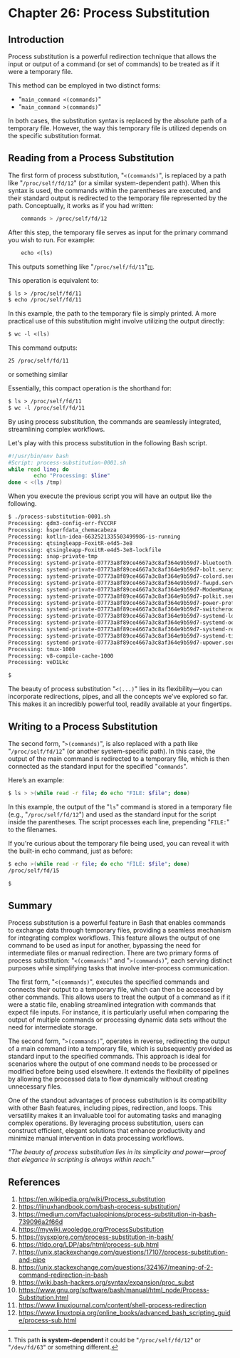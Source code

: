 # Chapter 26: Process Substitution

## Introduction

Process substitution is a powerful redirection technique that allows the input or output of a command (or set of commands) to be treated as if it were a temporary file.

This method can be employed in two distinct forms:
* "`main_command <(commands)`"
* "`main_command >(commands)`"

In both cases, the substitution syntax is replaced by the absolute path of a temporary file. However, the way this temporary file is utilized depends on the specific substitution format.

## Reading from a Process Substitution

The first form of process substitution, "`<(commands)`", is replaced by a path like "`/proc/self/fd/12`" (or a similar system-dependent path). When this syntax is used, the commands within the parentheses are executed, and their standard output is redirected to the temporary file represented by the path. Conceptually, it works as if you had written:

```bash
    commands > /proc/self/fd/12
```

After this step, the temporary file serves as input for the primary command you wish to run. For example:

```txt
    echo <(ls)
```

This outputs something like "`/proc/self/fd/11`"<a id="footnote-1-ref" href="#footnote-1" style="font-size:x-small">[1]</a>.

This operation is equivalent to:

```txt
$ ls > /proc/self/fd/11
$ echo /proc/self/fd/11
```

In this example, the path to the temporary file is simply printed. A more practical use of this substitution might involve utilizing the output directly:

```txt
$ wc -l <(ls)
```

This command outputs:

```txt
25 /proc/self/fd/11
```

or something similar

Essentially, this compact operation is the shorthand for:

```txt
$ ls > /proc/self/fd/11
$ wc -l /proc/self/fd/11
```

By using process substitution, the commands are seamlessly integrated, streamlining complex workflows.

Let's play with this process substitution in the following Bash script.

```bash
#!/usr/bin/env bash
#Script: process-substitution-0001.sh
while read line; do
		echo "Processing: $line"
done < <(ls /tmp)
```

When you execute the previous script you will have an output like the following.

```txt
$ ./process-substitution-0001.sh
Processing: gdm3-config-err-fVCCRF
Processing: hsperfdata_chemacabeza
Processing: kotlin-idea-6632521335503499986-is-running
Processing: qtsingleapp-FoxitR-e4d5-3e8
Processing: qtsingleapp-FoxitR-e4d5-3e8-lockfile
Processing: snap-private-tmp
Processing: systemd-private-07773a8f89ce4667a3c8af364e9b59d7-bluetooth.service-c2ZBdf
Processing: systemd-private-07773a8f89ce4667a3c8af364e9b59d7-bolt.service-uQ2JIU
Processing: systemd-private-07773a8f89ce4667a3c8af364e9b59d7-colord.service-TJHt0g
Processing: systemd-private-07773a8f89ce4667a3c8af364e9b59d7-fwupd.service-4LQO6m
Processing: systemd-private-07773a8f89ce4667a3c8af364e9b59d7-ModemManager.service-ToNwKx
Processing: systemd-private-07773a8f89ce4667a3c8af364e9b59d7-polkit.service-RDuixc
Processing: systemd-private-07773a8f89ce4667a3c8af364e9b59d7-power-profiles-daemon.service-HDhFTG
Processing: systemd-private-07773a8f89ce4667a3c8af364e9b59d7-switcheroo-control.service-VdgSCe
Processing: systemd-private-07773a8f89ce4667a3c8af364e9b59d7-systemd-logind.service-NhbgXw
Processing: systemd-private-07773a8f89ce4667a3c8af364e9b59d7-systemd-oomd.service-HZo4aw
Processing: systemd-private-07773a8f89ce4667a3c8af364e9b59d7-systemd-resolved.service-sv79hy
Processing: systemd-private-07773a8f89ce4667a3c8af364e9b59d7-systemd-timesyncd.service-uXHWTz
Processing: systemd-private-07773a8f89ce4667a3c8af364e9b59d7-upower.service-3nuIYI
Processing: tmux-1000
Processing: v8-compile-cache-1000
Processing: veD1Lkc

$ 
```

The beauty of process substitution "`<(...)`" lies in its flexibility—you can incorporate redirections, pipes, and all the concepts we've explored so far. This makes it an incredibly powerful tool, readily available at your fingertips.


## Writing to a Process Substitution

The second form, "`>(commands)`", is also replaced with a path like "`/proc/self/fd/12`" (or another system-specific path). In this case, the output of the main command is redirected to a temporary file, which is then connected as the standard input for the specified "`commands`".

Here’s an example:

```bash
$ ls > >(while read -r file; do echo "FILE: $file"; done)
```

In this example, the output of the "`ls`" command is stored in a temporary file (e.g., "`/proc/self/fd/12`") and used as the standard input for the script inside the parentheses. The script processes each line, prepending "`FILE:`" to the filenames.

If you're curious about the temporary file being used, you can reveal it with the built-in echo command, just as before:

```bash
$ echo >(while read -r file; do echo "FILE: $file"; done)
/proc/self/fd/15

$
```

## Summary

Process substitution is a powerful feature in Bash that enables commands to exchange data through temporary files, providing a seamless mechanism for integrating complex workflows. This feature allows the output of one command to be used as input for another, bypassing the need for intermediate files or manual redirection. There are two primary forms of process substitution: "`<(commands)`" and "`>(commands)`", each serving distinct purposes while simplifying tasks that involve inter-process communication.

The first form, "`<(commands)`", executes the specified commands and connects their output to a temporary file, which can then be accessed by other commands. This allows users to treat the output of a command as if it were a static file, enabling streamlined integration with commands that expect file inputs. For instance, it is particularly useful when comparing the output of multiple commands or processing dynamic data sets without the need for intermediate storage.

The second form, "`>(commands)`", operates in reverse, redirecting the output of a main command into a temporary file, which is subsequently provided as standard input to the specified commands. This approach is ideal for scenarios where the output of one command needs to be processed or modified before being used elsewhere. It extends the flexibility of pipelines by allowing the processed data to flow dynamically without creating unnecessary files.

One of the standout advantages of process substitution is its compatibility with other Bash features, including pipes, redirection, and loops. This versatility makes it an invaluable tool for automating tasks and managing complex operations. By leveraging process substitution, users can construct efficient, elegant solutions that enhance productivity and minimize manual intervention in data processing workflows.

*"The beauty of process substitution lies in its simplicity and power—proof that elegance in scripting is always within reach."*

## References
1. <https://en.wikipedia.org/wiki/Process_substitution>
2. <https://linuxhandbook.com/bash-process-substitution/>
3. <https://medium.com/factualopinions/process-substitution-in-bash-739096a2f66d>
4. <https://mywiki.wooledge.org/ProcessSubstitution>
5. <https://sysxplore.com/process-substitution-in-bash/>
6. <https://tldp.org/LDP/abs/html/process-sub.html>
7. <https://unix.stackexchange.com/questions/17107/process-substitution-and-pipe>
8. <https://unix.stackexchange.com/questions/324167/meaning-of-2-command-redirection-in-bash>
9. <https://wiki.bash-hackers.org/syntax/expansion/proc_subst>
10. <https://www.gnu.org/software/bash/manual/html_node/Process-Substitution.html>
11. <https://www.linuxjournal.com/content/shell-process-redirection>
12. <https://www.linuxtopia.org/online_books/advanced_bash_scripting_guide/process-sub.html>


<hr style="width:100%;text-align:center;margin-left:0;margin-bottom:10px">
<p id="footnote-1" style="font-size:10pt">
1. This path <b>is system-dependent</b> it could be "<code style="font-size:9pt">/proc/self/fd/12</code>" or "<code style="font-size:9pt">/dev/fd/63</code>" or something different.<a href="#footnote-1-ref">&#8617;</a>
</p>

